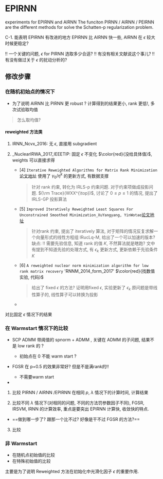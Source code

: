 # EPIRNN
experiments for EPIRNN and AIRNN
The funciton PIRNN / AIRNN / PEIRNN are the different methods for solve the Schatten-p regularization problem.  

C-1. 能表明 EPIRNN 有改进的地方
EPIRNN 比 AIRNN 快一些, AIRNN 在 $\epsilon$ 较大时候更稳定? 

!! 一个关键的问题, $\epsilon$ for PIRNN 选取多少合适? 
!! 有没有相关文献说这个事儿?
!! 有没有做过关于 $\epsilon$ 的扰动分析的?

## 修改步骤
### 在随机初始点的情况下
- 为了说明 AIRNN 比 PIRNN 更 robust ? 计算得到的结果更小, rank 更低!, 多次试验取均值
> 怎么取均值?

#### reweighted 方法类

1. IRNN\_Ncvx\_2016: 无 $\epsilon$, 直接用 subgradient  

2. \_NuclearIRWA\_2017\_IEEETIP: 固定 $\epsilon$ 不变化 $\color{red}{没给具体值}$, weights 可以直接求得
   - [4] `Iterative Reweighted Algorithms for Matrix Rank Minimization`[论文地址](https://www.jmlr.org/papers/volume13/mohan12a/mohan12a.pdf) 使用了 $\gamma_{0}/\eta^{k}$ 的更新方式, 有数据支撑
     > 针对 rank 约束, 转化为 IRLS-p 约束问题. 对于约束项做成投影问题. 
     > ${\rm Trace}(WXX^{\top})$, 讨论了 $0\le p \le 1$ 的情况, 提出了 IRLS-GP 投影算法

   - [5] `Improved Iteratively Reweighted Least Squares For Unconstrained Smoothed Minimization_XuYangyang, YinWotao`[论文地址](https://web.archive.org/web/20190302145613id_/http://pdfs.semanticscholar.org/9d9b/c32be385490596bb8d630383df19b5e97573.pdf)
     > 针对rank 约束, 提出了 iteratively 算法, 对于矩阵的情况反复求解一个向量形式的线性方程组 IRucLq-M, 给出了一个可以加速的版本?
     > 缺点: !! 需要先验信息, 知道 rank 的值 $K$, 不然算法就是瞎跑? 文中有提到不知道先验的处理方式,
     > 有 $\epsilon_{k}$ 更新方式, 更新依赖于先验条件 $K$ 

   - [6] `A reweighted nuclear norm minimization algorithm for low rank matrix recovery` 'RNNM\_2014\_form\_2017' $\color{red}{找数值实验, 代码}$ 
     > 给出了 fixed $\epsilon$ 的方法? 证明用fixed $\epsilon$, 实验更新了 $\epsilon_{k}$ 原问题是带线性算子的, 线性算子可以转换为投影
   - 
对比固定 $\epsilon$ 情况下的结果


### 在 Warmstart 情况下的比较

- SCP ADMM 带阈值的 spnorm + ADMM , 关键在  ADMM 的子问题, 结果不是 low rank 的 ? 
  - 初始点在 0 不能 warm start ?

- FGSR 在 p=0.5 的效果非常好? 但是不是满rank的!! 
  - 不需要warm start

- 


1. 比较 PIRNN / AIRNN /EPIRNN 在相同 $p$, $\lambda$ 情况下的计算时间, 计算结果

2. 比较不同 $\lambda$ 情况下(对相同的问题, 不同的方法罚参数因子不同), FGSR, IRSVM, IRNN 的计算效率, 重点是要突出 EPIRNN 计算快, 收敛快的特点.
  - ==做到哪一步了? 跟那一个比不过? 好像是干不过 FGSR 的方法?==

3. 比较 


### 非 Warmstart
- 在随机点初始值的比较 
- 在特殊初始值的比较

主要是为了说明 Reweighted 方法在初始化中光滑化因子 $\epsilon$ 的重要作用.

